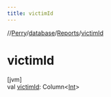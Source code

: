 ```yaml
---
title: victimId
---
```

//[Perry](../../../index.html)/[database](../index.html)/[Reports](index.html)/[victimId](victim-id.html)



# victimId



[jvm]\
val [victimId](victim-id.html): Column<[Int](https://kotlinlang.org/api/latest/jvm/stdlib/kotlin/-int/index.html)>




